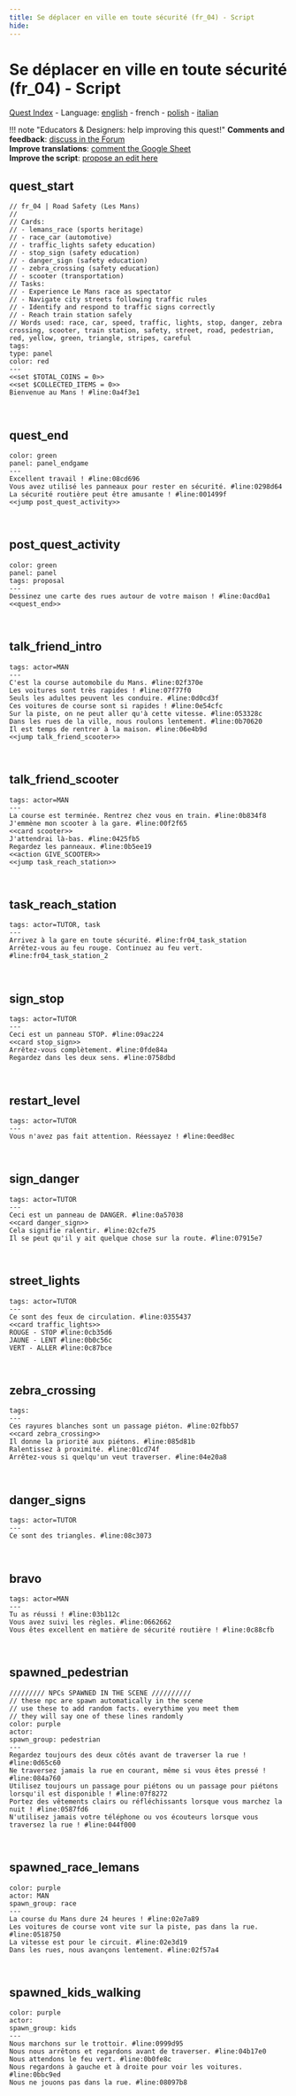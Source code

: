 ```yaml
---
title: Se déplacer en ville en toute sécurité (fr_04) - Script
hide:
---
```


# Se déplacer en ville en toute sécurité (fr_04) - Script
[Quest Index](./index.fr.md) - Language: [english](./fr_04-script.md) - french - [polish](./fr_04-script.pl.md) - [italian](./fr_04-script.it.md)

!!! note "Educators & Designers: help improving this quest!"
    **Comments and feedback**: [discuss in the Forum](https://vgwb.discourse.group/t/fr-04-road-safety-les-mans/40/1)  
    **Improve translations**: [comment the Google Sheet](https://docs.google.com/spreadsheets/d/1FPFOy8CHor5ArSg57xMuPAG7WM27-ecDOiU-OmtHgjw/edit?gid=1892167235#gid=1892167235)  
    **Improve the script**: [propose an edit here](https://github.com/vgwb/Antura/blob/main/Assets/_discover/_quests/FR_04%20Le%20Mans%20Streets/FR_04%20Le%20Mans%20Streets%20-%20Yarn%20Script.yarn)  

<a id="ys-node-quest-start"></a>
## quest_start

<div class="yarn-node" data-title="quest_start"><pre class="yarn-code" style="--node-color:red"><code><span class="yarn-header-dim">// fr_04 | Road Safety (Les Mans)</span>
<span class="yarn-header-dim">// </span>
<span class="yarn-header-dim">// Cards:</span>
<span class="yarn-header-dim">// - lemans_race (sports heritage)</span>
<span class="yarn-header-dim">// - race_car (automotive)</span>
<span class="yarn-header-dim">// - traffic_lights safety education)</span>
<span class="yarn-header-dim">// - stop_sign (safety education)</span>
<span class="yarn-header-dim">// - danger_sign (safety education)</span>
<span class="yarn-header-dim">// - zebra_crossing (safety education)</span>
<span class="yarn-header-dim">// - scooter (transportation)</span>
<span class="yarn-header-dim">// Tasks:</span>
<span class="yarn-header-dim">// - Experience Le Mans race as spectator</span>
<span class="yarn-header-dim">// - Navigate city streets following traffic rules</span>
<span class="yarn-header-dim">// - Identify and respond to traffic signs correctly</span>
<span class="yarn-header-dim">// - Reach train station safely</span>
<span class="yarn-header-dim">// Words used: race, car, speed, traffic, lights, stop, danger, zebra crossing, scooter, train station, safety, street, road, pedestrian, red, yellow, green, triangle, stripes, careful</span>
<span class="yarn-header-dim">tags:</span>
<span class="yarn-header-dim">type: panel</span>
<span class="yarn-header-dim">color: red</span>
<span class="yarn-header-dim">---</span>
<span class="yarn-cmd">&lt;&lt;set $TOTAL_COINS = 0&gt;&gt;</span>
<span class="yarn-cmd">&lt;&lt;set $COLLECTED_ITEMS = 0&gt;&gt;</span>
<span class="yarn-line">Bienvenue au Mans ! <span class="yarn-meta">#line:0a4f3e1</span></span>

</code></pre></div>

<a id="ys-node-quest-end"></a>
## quest_end

<div class="yarn-node" data-title="quest_end"><pre class="yarn-code" style="--node-color:green"><code><span class="yarn-header-dim">color: green</span>
<span class="yarn-header-dim">panel: panel_endgame</span>
<span class="yarn-header-dim">---</span>
<span class="yarn-line">Excellent travail ! <span class="yarn-meta">#line:08cd696 </span></span>
<span class="yarn-line">Vous avez utilisé les panneaux pour rester en sécurité. <span class="yarn-meta">#line:0298d64 </span></span>
<span class="yarn-line">La sécurité routière peut être amusante ! <span class="yarn-meta">#line:001499f </span></span>
<span class="yarn-cmd">&lt;&lt;jump post_quest_activity&gt;&gt;</span>

</code></pre></div>

<a id="ys-node-post-quest-activity"></a>
## post_quest_activity

<div class="yarn-node" data-title="post_quest_activity"><pre class="yarn-code" style="--node-color:green"><code><span class="yarn-header-dim">color: green</span>
<span class="yarn-header-dim">panel: panel</span>
<span class="yarn-header-dim">tags: proposal</span>
<span class="yarn-header-dim">---</span>
<span class="yarn-line">Dessinez une carte des rues autour de votre maison ! <span class="yarn-meta">#line:0acd0a1 </span></span>
<span class="yarn-cmd">&lt;&lt;quest_end&gt;&gt;</span>

</code></pre></div>

<a id="ys-node-talk-friend-intro"></a>
## talk_friend_intro

<div class="yarn-node" data-title="talk_friend_intro"><pre class="yarn-code"><code><span class="yarn-header-dim">tags: actor=MAN</span>
<span class="yarn-header-dim">---</span>
<span class="yarn-line">C'est la course automobile du Mans. <span class="yarn-meta">#line:02f370e </span></span>
<span class="yarn-line">Les voitures sont très rapides ! <span class="yarn-meta">#line:07f77f0 </span></span>
<span class="yarn-line">Seuls les adultes peuvent les conduire. <span class="yarn-meta">#line:0d0cd3f </span></span>
<span class="yarn-line">Ces voitures de course sont si rapides ! <span class="yarn-meta">#line:0e54cfc </span></span>
<span class="yarn-line">Sur la piste, on ne peut aller qu'à cette vitesse. <span class="yarn-meta">#line:053328c </span></span>
<span class="yarn-line">Dans les rues de la ville, nous roulons lentement. <span class="yarn-meta">#line:0b70620 </span></span>
<span class="yarn-line">Il est temps de rentrer à la maison. <span class="yarn-meta">#line:06e4b9d </span></span>
<span class="yarn-cmd">&lt;&lt;jump talk_friend_scooter&gt;&gt;</span>

</code></pre></div>

<a id="ys-node-talk-friend-scooter"></a>
## talk_friend_scooter

<div class="yarn-node" data-title="talk_friend_scooter"><pre class="yarn-code"><code><span class="yarn-header-dim">tags: actor=MAN</span>
<span class="yarn-header-dim">---</span>
<span class="yarn-line">La course est terminée. Rentrez chez vous en train. <span class="yarn-meta">#line:0b834f8 </span></span>
<span class="yarn-line">J'emmène mon scooter à la gare. <span class="yarn-meta">#line:00f2f65 </span></span>
<span class="yarn-cmd">&lt;&lt;card scooter&gt;&gt;</span>
<span class="yarn-line">J'attendrai là-bas. <span class="yarn-meta">#line:0425fb5 </span></span>
<span class="yarn-line">Regardez les panneaux. <span class="yarn-meta">#line:0b5ee19 </span></span>
<span class="yarn-cmd">&lt;&lt;action GIVE_SCOOTER&gt;&gt;</span>
<span class="yarn-cmd">&lt;&lt;jump task_reach_station&gt;&gt;</span>

</code></pre></div>

<a id="ys-node-task-reach-station"></a>
## task_reach_station

<div class="yarn-node" data-title="task_reach_station"><pre class="yarn-code"><code><span class="yarn-header-dim">tags: actor=TUTOR, task</span>
<span class="yarn-header-dim">---</span>
<span class="yarn-line">Arrivez à la gare en toute sécurité. <span class="yarn-meta">#line:fr04_task_station</span></span>
<span class="yarn-line">Arrêtez-vous au feu rouge. Continuez au feu vert. <span class="yarn-meta">#line:fr04_task_station_2</span></span>

</code></pre></div>

<a id="ys-node-sign-stop"></a>
## sign_stop

<div class="yarn-node" data-title="sign_stop"><pre class="yarn-code"><code><span class="yarn-header-dim">tags: actor=TUTOR</span>
<span class="yarn-header-dim">---</span>
<span class="yarn-line">Ceci est un panneau STOP. <span class="yarn-meta">#line:09ac224 </span></span>
<span class="yarn-cmd">&lt;&lt;card stop_sign&gt;&gt;</span>
<span class="yarn-line">Arrêtez-vous complètement. <span class="yarn-meta">#line:0fde84a </span></span>
<span class="yarn-line">Regardez dans les deux sens. <span class="yarn-meta">#line:0758dbd </span></span>


</code></pre></div>

<a id="ys-node-restart-level"></a>
## restart_level

<div class="yarn-node" data-title="restart_level"><pre class="yarn-code"><code><span class="yarn-header-dim">tags: actor=TUTOR</span>
<span class="yarn-header-dim">---</span>
<span class="yarn-line">Vous n'avez pas fait attention. Réessayez ! <span class="yarn-meta">#line:0eed8ec </span></span>

</code></pre></div>

<a id="ys-node-sign-danger"></a>
## sign_danger

<div class="yarn-node" data-title="sign_danger"><pre class="yarn-code"><code><span class="yarn-header-dim">tags: actor=TUTOR</span>
<span class="yarn-header-dim">---</span>
<span class="yarn-line">Ceci est un panneau de DANGER. <span class="yarn-meta">#line:0a57038 </span></span>
<span class="yarn-cmd">&lt;&lt;card danger_sign&gt;&gt;</span>
<span class="yarn-line">Cela signifie ralentir. <span class="yarn-meta">#line:02cfe75 </span></span>
<span class="yarn-line">Il se peut qu'il y ait quelque chose sur la route. <span class="yarn-meta">#line:07915e7 </span></span>

</code></pre></div>

<a id="ys-node-street-lights"></a>
## street_lights

<div class="yarn-node" data-title="street_lights"><pre class="yarn-code"><code><span class="yarn-header-dim">tags: actor=TUTOR</span>
<span class="yarn-header-dim">---</span>
<span class="yarn-line">Ce sont des feux de circulation. <span class="yarn-meta">#line:0355437 </span></span>
<span class="yarn-cmd">&lt;&lt;card traffic_lights&gt;&gt;</span>
<span class="yarn-line">ROUGE - STOP <span class="yarn-meta">#line:0cb35d6</span></span>
<span class="yarn-line">JAUNE - LENT <span class="yarn-meta">#line:0b0c56c </span></span>
<span class="yarn-line">VERT - ALLER <span class="yarn-meta">#line:0c87bce </span></span>

</code></pre></div>

<a id="ys-node-zebra-crossing"></a>
## zebra_crossing

<div class="yarn-node" data-title="zebra_crossing"><pre class="yarn-code"><code><span class="yarn-header-dim">tags:  </span>
<span class="yarn-header-dim">---</span>
<span class="yarn-line">Ces rayures blanches sont un passage piéton. <span class="yarn-meta">#line:02fbb57 </span></span>
<span class="yarn-cmd">&lt;&lt;card zebra_crossing&gt;&gt;</span>
<span class="yarn-line">Il donne la priorité aux piétons. <span class="yarn-meta">#line:085d81b </span></span>
<span class="yarn-line">Ralentissez à proximité. <span class="yarn-meta">#line:01cd74f </span></span>
<span class="yarn-line">Arrêtez-vous si quelqu'un veut traverser. <span class="yarn-meta">#line:04e20a8 </span></span>

</code></pre></div>

<a id="ys-node-danger-signs"></a>
## danger_signs

<div class="yarn-node" data-title="danger_signs"><pre class="yarn-code"><code><span class="yarn-header-dim">tags: actor=TUTOR</span>
<span class="yarn-header-dim">---</span>
<span class="yarn-line">Ce sont des triangles. <span class="yarn-meta">#line:08c3073 </span></span>

</code></pre></div>

<a id="ys-node-bravo"></a>
## bravo

<div class="yarn-node" data-title="bravo"><pre class="yarn-code"><code><span class="yarn-header-dim">tags: actor=MAN</span>
<span class="yarn-header-dim">---</span>
<span class="yarn-line">Tu as réussi ! <span class="yarn-meta">#line:03b112c </span></span>
<span class="yarn-line">Vous avez suivi les règles. <span class="yarn-meta">#line:0662662 </span></span>
<span class="yarn-line">Vous êtes excellent en matière de sécurité routière ! <span class="yarn-meta">#line:0c88cfb </span></span>

</code></pre></div>

<a id="ys-node-spawned-pedestrian"></a>
## spawned_pedestrian

<div class="yarn-node" data-title="spawned_pedestrian"><pre class="yarn-code" style="--node-color:purple"><code><span class="yarn-header-dim">///////// NPCs SPAWNED IN THE SCENE //////////</span>
<span class="yarn-header-dim">// these npc are spawn automatically in the scene</span>
<span class="yarn-header-dim">// use these to add random facts. everythime you meet them</span>
<span class="yarn-header-dim">// they will say one of these lines randomly</span>
<span class="yarn-header-dim">color: purple</span>
<span class="yarn-header-dim">actor: </span>
<span class="yarn-header-dim">spawn_group: pedestrian </span>
<span class="yarn-header-dim">---</span>
<span class="yarn-line">Regardez toujours des deux côtés avant de traverser la rue ! <span class="yarn-meta">#line:0d65c60 </span></span>
<span class="yarn-line">Ne traversez jamais la rue en courant, même si vous êtes pressé ! <span class="yarn-meta">#line:084a760 </span></span>
<span class="yarn-line">Utilisez toujours un passage pour piétons ou un passage pour piétons lorsqu'il est disponible ! <span class="yarn-meta">#line:07f8272 </span></span>
<span class="yarn-line">Portez des vêtements clairs ou réfléchissants lorsque vous marchez la nuit ! <span class="yarn-meta">#line:0587fd6 </span></span>
<span class="yarn-line">N'utilisez jamais votre téléphone ou vos écouteurs lorsque vous traversez la rue ! <span class="yarn-meta">#line:044f000 </span></span>

</code></pre></div>

<a id="ys-node-spawned-race-lemans"></a>
## spawned_race_lemans

<div class="yarn-node" data-title="spawned_race_lemans"><pre class="yarn-code" style="--node-color:purple"><code><span class="yarn-header-dim">color: purple</span>
<span class="yarn-header-dim">actor: MAN</span>
<span class="yarn-header-dim">spawn_group: race </span>
<span class="yarn-header-dim">---</span>
<span class="yarn-line">La course du Mans dure 24 heures ! <span class="yarn-meta">#line:02e7a89 </span></span>
<span class="yarn-line">Les voitures de course vont vite sur la piste, pas dans la rue. <span class="yarn-meta">#line:0518750 </span></span>
<span class="yarn-line">La vitesse est pour le circuit. <span class="yarn-meta">#line:02e3d19 </span></span>
<span class="yarn-line">Dans les rues, nous avançons lentement. <span class="yarn-meta">#line:02f57a4 </span></span>

</code></pre></div>

<a id="ys-node-spawned-kids-walking"></a>
## spawned_kids_walking

<div class="yarn-node" data-title="spawned_kids_walking"><pre class="yarn-code" style="--node-color:purple"><code><span class="yarn-header-dim">color: purple</span>
<span class="yarn-header-dim">actor: </span>
<span class="yarn-header-dim">spawn_group: kids </span>
<span class="yarn-header-dim">---</span>
<span class="yarn-line">Nous marchons sur le trottoir. <span class="yarn-meta">#line:0999d95 </span></span>
<span class="yarn-line">Nous nous arrêtons et regardons avant de traverser. <span class="yarn-meta">#line:04b17e0 </span></span>
<span class="yarn-line">Nous attendons le feu vert. <span class="yarn-meta">#line:0b0fe8c </span></span>
<span class="yarn-line">Nous regardons à gauche et à droite pour voir les voitures. <span class="yarn-meta">#line:0bbc9ed </span></span>
<span class="yarn-line">Nous ne jouons pas dans la rue. <span class="yarn-meta">#line:08097b8 </span></span>

</code></pre></div>


